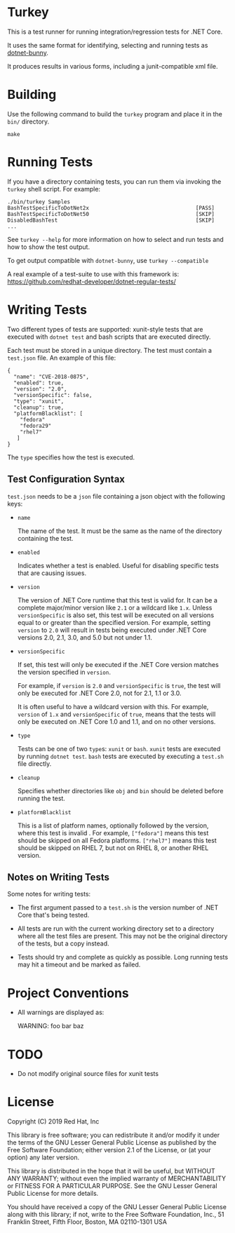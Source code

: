# Turkey

This is a test runner for running integration/regression tests for
.NET Core.

It uses the same format for identifying, selecting and running tests
as [dotnet-bunny](https://github.com/redhat-developer/dotnet-bunny/).

It produces results in various forms, including a junit-compatible xml file.

# Building

Use the following command to build the `turkey` program and place it in the
`bin/` directory.

    make

# Running Tests

If you have a directory containing tests, you can run them via
invoking the `turkey` shell script. For example:

    ./bin/turkey Samples
    BashTestSpecificToDotNet2x                                  [PASS]
    BashTestSpecificToDotNet50                                  [SKIP]
    DisabledBashTest                                            [SKIP]
    ...

See `turkey --help` for more information on how to select and run
tests and how to show the test output.

To get output compatible with `dotnet-bunny`, use `turkey --compatible`

A real example of a test-suite to use with this framework is:
https://github.com/redhat-developer/dotnet-regular-tests/

# Writing Tests

Two different types of tests are supported: xunit-style tests that are
executed with `dotnet test` and bash scripts that are executed directly.

Each test must be stored in a unique directory. The test must contain
a `test.json` file. An example of this file:

    {
      "name": "CVE-2018-0875",
      "enabled": true,
      "version": "2.0",
      "versionSpecific": false,
      "type": "xunit",
      "cleanup": true,
      "platformBlacklist": [
        "fedora"
        "fedora29"
        "rhel7"
       ]
    }

The `type` specifies how the test is executed.

## Test Configuration Syntax

`test.json` needs to be a `json` file containing a json object with
the following keys:

- `name`

  The name of the test. It must be the same as the name of the
  directory containing the test.

- `enabled`

  Indicates whether a test is enabled. Useful for disabling specific
  tests that are causing issues.

- `version`

  The version of .NET Core runtime that this test is valid for. It can
  be a complete major/minor version like `2.1` or a wildcard like
  `1.x`. Unless `versionSpecific` is also set, this test will be
  executed on all versions equal to or greater than the specified
  version. For example, setting `version` to `2.0` will result in
  tests being executed under .NET Core versions 2.0, 2.1, 3.0, and 5.0
  but not under 1.1.

- `versionSpecific`

  If set, this test will only be executed if the .NET Core version
  matches the version specified in `version`.

  For example, if `version` is `2.0` and `versionSpecific` is `true`,
  the test will only be executed for .NET Core 2.0, not for 2.1, 1.1
  or 3.0.

  It is often useful to have a wildcard version with this. For
  example, `version` of `1.x` and `versionSpecific` of `true`, means
  that the tests will only be executed on .NET Core 1.0 and 1.1, and
  on no other versions.

- `type`

  Tests can be one of two `type`s: `xunit` or `bash`. `xunit` tests
  are executed by running `dotnet test`. `bash` tests are executed by
  executing a `test.sh` file directly.

- `cleanup`

  Specifies whether directories like `obj` and `bin` should be deleted
  before running the test.

- `platformBlacklist`

  This is a list of platform names, optionally followed by the
  version, where this test is invalid . For example, `["fedora"]`
  means this test should be skipped on all Fedora platforms.
  `["rhel7"]` means this test should be skipped on RHEL 7, but not on
  RHEL 8, or another RHEL version.


## Notes on Writing Tests

Some notes for writing tests:

- The first argument passed to a `test.sh` is the version number of
  .NET Core that's being tested.

- All tests are run with the current working directory set to a
  directory where all the test files are present. This may not be the
  original directory of the tests, but a copy instead.

- Tests should try and complete as quickly as possible. Long running
  tests may hit a timeout and be marked as failed.

# Project Conventions

- All warnings are displayed as:

    WARNING: foo bar baz

# TODO

- Do not modify original source files for xunit tests

# License

Copyright (C) 2019 Red Hat, Inc

This library is free software; you can redistribute it and/or
modify it under the terms of the GNU Lesser General Public
License as published by the Free Software Foundation; either
version 2.1 of the License, or (at your option) any later version.

This library is distributed in the hope that it will be useful,
but WITHOUT ANY WARRANTY; without even the implied warranty of
MERCHANTABILITY or FITNESS FOR A PARTICULAR PURPOSE.  See the GNU
Lesser General Public License for more details.

You should have received a copy of the GNU Lesser General Public
License along with this library; if not, write to the Free Software
Foundation, Inc., 51 Franklin Street, Fifth Floor, Boston, MA  02110-1301  USA
